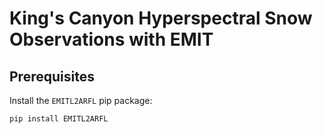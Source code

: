 # King's Canyon Hyperspectral Snow Observations with EMIT

## Prerequisites

Install the `EMITL2ARFL` pip package:

```
pip install EMITL2ARFL
```
